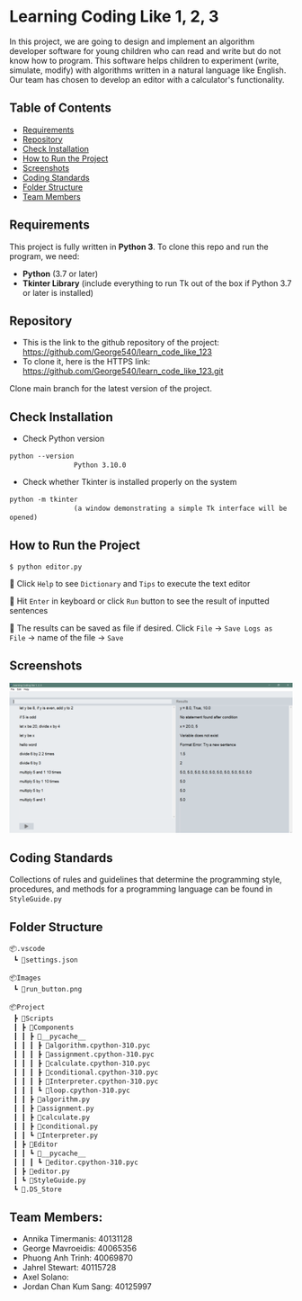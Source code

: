 # Learning Coding Like 1, 2, 3

In this project, we are going to design and implement an algorithm developer software for young children who can read and write but do not know how to program. This software helps children to experiment (write, simulate, modify) with algorithms written in a natural language like English. Our team has chosen to develop an editor with a calculator's functionality. 



## Table of Contents
- [Requirements](#requirements)
- [Repository](#repository)
- [Check Installation](#check-installation)
- [How to Run the Project](#how-to-run-the-project)
- [Screenshots](#screenshots)
- [Coding Standards](#coding-standards)
- [Folder Structure](#folder-structure)
- [Team Members](#team-members)

## Requirements

This project is fully written in **Python 3**. To clone this repo and run the program, we need:
- **Python** (3.7 or later)
- **Tkinter Library** (include everything to run Tk out of the box if Python 3.7 or later is installed)

## Repository

- This is the link to the github repository of the project: https://github.com/George540/learn_code_like_123
- To clone it, here is the HTTPS link: https://github.com/George540/learn_code_like_123.git

Clone main branch for the latest version of the project.

## Check Installation

- Check Python version

```shell
python --version
                Python 3.10.0
```

- Check whether Tkinter is installed properly on the system

```shell
python -m tkinter
                (a window demonstrating a simple Tk interface will be opened)
```

## How to Run the Project

```shell
$ python editor.py
```

📓 Click ```Help``` to see ```Dictionary``` and ```Tips``` to execute the text editor

📓 Hit ```Enter``` in keyboard or click ```Run``` button to see the result of inputted sentences

📓 The results can be saved as file if desired. Click ```File``` -> ```Save Logs as File``` -> name of the file -> ```Save```

## Screenshots
![screenshot1](Screenshots/screenshot.png)

## Coding Standards
Collections of rules and guidelines that determine the programming style, procedures, and methods for a programming language can be found in ```StyleGuide.py```

## Folder Structure
```
📦.vscode
 ┗ 📜settings.json
 
📦Images
 ┗ 📜run_button.png
 
📦Project
 ┣ 📂Scripts
 ┃ ┣ 📂Components
 ┃ ┃ ┣ 📂__pycache__
 ┃ ┃ ┃ ┣ 📜algorithm.cpython-310.pyc
 ┃ ┃ ┃ ┣ 📜assignment.cpython-310.pyc
 ┃ ┃ ┃ ┣ 📜calculate.cpython-310.pyc
 ┃ ┃ ┃ ┣ 📜conditional.cpython-310.pyc
 ┃ ┃ ┃ ┣ 📜Interpreter.cpython-310.pyc
 ┃ ┃ ┃ ┗ 📜loop.cpython-310.pyc
 ┃ ┃ ┣ 📜algorithm.py
 ┃ ┃ ┣ 📜assignment.py
 ┃ ┃ ┣ 📜calculate.py
 ┃ ┃ ┣ 📜conditional.py
 ┃ ┃ ┗ 📜Interpreter.py
 ┃ ┣ 📂Editor
 ┃ ┃ ┗ 📂__pycache__
 ┃ ┃ ┃ ┗ 📜editor.cpython-310.pyc
 ┃ ┣ 📜editor.py
 ┃ ┗ 📜StyleGuide.py
 ┗ 📜.DS_Store
 ```
## Team Members:
- Annika Timermanis: 40131128
- George Mavroeidis: 40065356
- Phuong Anh Trinh: 40069870
- Jahrel Stewart: 40115728
- Axel Solano: 
- Jordan Chan Kum Sang: 40125997
